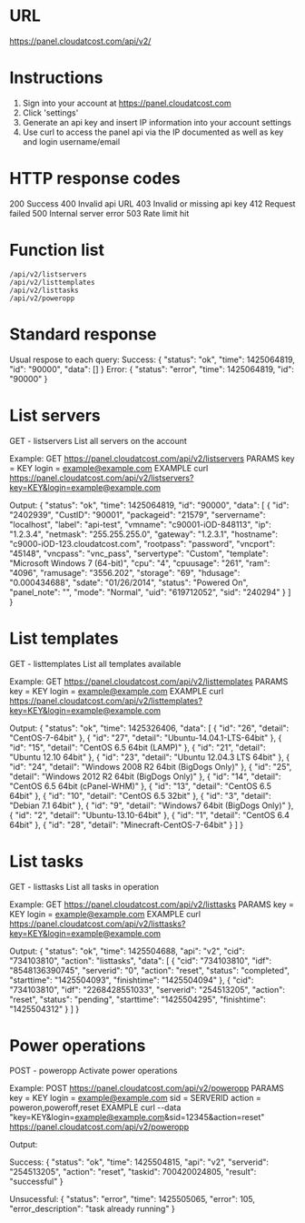# URL
https://panel.cloudatcost.com/api/v2/

# Instructions
1. Sign into your account at https://panel.cloudatcost.com
2. Click 'settings'
3. Generate an api key and insert IP information into your account settings
4. Use curl to access the panel api via the IP documented as well as key and login username/email

# HTTP response codes
200 Success
400 Invalid api URL
403 Invalid or missing api key
412 Request failed
500 Internal server error
503 Rate limit hit

# Function list
```
/api/v2/listservers
/api/v2/listtemplates
/api/v2/listtasks
/api/v2/poweropp
```

# Standard response
Usual respose to each query:
Success:
{
  "status": "ok",
    "time": 1425064819,
    "id": "90000",
    "data": []
}
Error:
{
  "status": "error",
    "time": 1425064819,
    "id": "90000"
}

# List servers
GET - listservers
List all servers on the account

Example:
GET https://panel.cloudatcost.com/api/v2/listservers
PARAMS 
key = KEY
login = example@example.com
EXAMPLE
curl https://panel.cloudatcost.com/api/v2/listservers?key=KEY&login=example@example.com

Output:
{
  "status": "ok",
    "time": 1425064819,
    "id": "90000",
    "data": [
    {
      "id": "2402939",
      "CustID": "90001",
      "packageid": "21579",
      "servername": "localhost",
      "label": "api-test",
      "vmname": "c90001-iOD-848113",
      "ip": "1.2.3.4",
      "netmask": "255.255.255.0",
      "gateway": "1.2.3.1",
      "hostname": "c9000-iOD-123.cloudatcost.com",
      "rootpass": "password",
      "vncport": "45148",
      "vncpass": "vnc_pass",
      "servertype": "Custom",
      "template": "Microsoft Windows 7 (64-bit)",
      "cpu": "4",
      "cpuusage": "261",
      "ram": "4096",
      "ramusage": "3556.202",
      "storage": "69",
      "hdusage": "0.000434688",
      "sdate": "01\/26\/2014",
      "status": "Powered On",
      "panel_note": "",
      "mode": "Normal",
      "uid": "619712052",
      "sid": "240294"
    }
  ]
}

# List templates
GET - listtemplates 
List all templates available

Example:
GET https://panel.cloudatcost.com/api/v2/listtemplates
PARAMS 
key = KEY
login = example@example.com
EXAMPLE
curl https://panel.cloudatcost.com/api/v2/listtemplates?key=KEY&login=example@example.com

Output:
{
  "status": "ok",
    "time": 1425326406,
    "data": [
    {
      "id": "26",
      "detail": "CentOS-7-64bit"
    },
    {
      "id": "27",
      "detail": "Ubuntu-14.04.1-LTS-64bit"
    },
    {
      "id": "15",
      "detail": "CentOS 6.5 64bit (LAMP)"
    },
    {
      "id": "21",
      "detail": "Ubuntu 12.10 64bit"
    },
    {
      "id": "23",
      "detail": "Ubuntu 12.04.3 LTS 64bit"
    },
    {
      "id": "24",
      "detail": "Windows 2008 R2 64bit (BigDogs Only)"
    },
    {
      "id": "25",
      "detail": "Windows 2012 R2 64bit (BigDogs Only)"
    },
    {
      "id": "14",
      "detail": "CentOS 6.5 64bit (cPanel-WHM)"
    },
    {
      "id": "13",
      "detail": "CentOS 6.5 64bit"
    },
    {
      "id": "10",
      "detail": "CentOS 6.5 32bit"
    },
    {
      "id": "3",
      "detail": "Debian 7.1 64bit"
    },
    {
      "id": "9",
      "detail": "Windows7 64bit (BigDogs Only)"
    },
    {
      "id": "2",
      "detail": "Ubuntu-13.10-64bit"
    },
    {
      "id": "1",
      "detail": "CentOS 6.4 64bit"
    },
    {
      "id": "28",
      "detail": "Minecraft-CentOS-7-64bit"
    }
  ]
}

# List tasks
GET - listtasks 
List all tasks in operation

Example:
GET https://panel.cloudatcost.com/api/v2/listtasks
PARAMS 
key = KEY
login = example@example.com
EXAMPLE
curl https://panel.cloudatcost.com/api/v2/listtasks?key=KEY&login=example@example.com

Output:
{
  "status": "ok",
    "time": 1425504688,
    "api": "v2",
    "cid": "734103810",
    "action": "listtasks",
    "data": [
    {
      "cid": "734103810",
      "idf": "8548136390745",
      "serverid": "0",
      "action": "reset",
      "status": "completed",
      "starttime": "1425504093",
      "finishtime": "1425504094"
    },
    {
      "cid": "734103810",
      "idf": "2268428551033",
      "serverid": "254513205",
      "action": "reset",
      "status": "pending",
      "starttime": "1425504295",
      "finishtime": "1425504312"
    }
  ]
}

# Power operations
POST - poweropp 
Activate power operations

Example:
POST https://panel.cloudatcost.com/api/v2/poweropp
PARAMS
key = KEY
login = example@example.com
sid = SERVERID
action = poweron,poweroff,reset
EXAMPLE
curl --data "key=KEY&login=example@example.com&sid=12345&action=reset" https://panel.cloudatcost.com/api/v2/poweropp

Output:

Success:
{
  "status": "ok",
    "time": 1425504815,
    "api": "v2",
    "serverid": "254513205",
    "action": "reset",
    "taskid": 700420024805,
    "result": "successful"
}

Unsucessful:
{
  "status": "error",
    "time": 1425505065,
    "error": 105,
    "error_description": "task already running"
}


